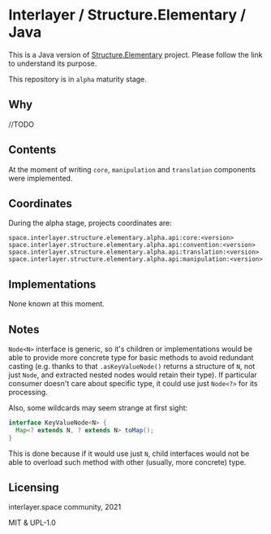 # Interlayer / Structure.Elementary / Java

This is a Java version of [Structure.Elementary][docs] project. Please
follow the link to understand its purpose.

This repository is in `alpha` maturity stage.

## Why

//TODO

## Contents

At the moment of writing `core`, `manipulation` and `translation` 
components were implemented.

## Coordinates

During the alpha stage, projects coordinates are:

```
space.interlayer.structure.elementary.alpha.api:core:<version>
space.interlayer.structure.elementary.alpha.api:convention:<version>
space.interlayer.structure.elementary.alpha.api:translation:<version>
space.interlayer.structure.elementary.alpha.api:manipulation:<version>
```

## Implementations

None known at this moment.

## Notes

`Node<N>` interface is generic, so it's children or implementations 
would be able to provide more concrete type for basic methods to avoid 
redundant casting (e.g. thanks to that `.asKeyValueNode()` returns a 
structure of `N`, not just `Node`, and extracted nested nodes would
retain their type). If particular consumer doesn't care about specific
type, it could use just `Node<?>` for its processing.

Also, some wildcards may seem strange at first sight:

```java
interface KeyValueNode<N> {
  Map<? extends N, ? extends N> toMap();  
}
```

This is done because if it would use just `N`, child interfaces would 
not be able to overload such method with other (usually, more concrete) 
type. 

## Licensing

interlayer.space community, 2021

MIT & UPL-1.0

  [docs]: https://github.com/interlayer-space/structure.elementary
